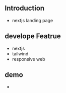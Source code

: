 
## Introduction
- nextjs landing page

## develope Featrue
- nextjs
- tailwind
- responsive web 

## demo
- 
